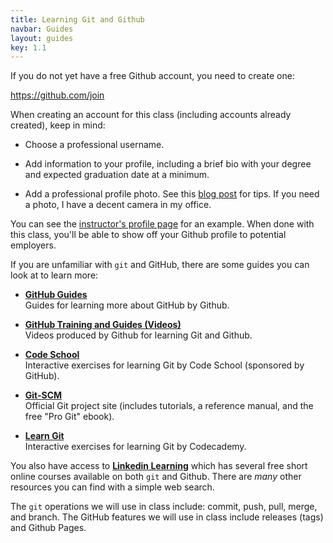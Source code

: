 ```yaml
---
title: Learning Git and Github
navbar: Guides
layout: guides
key: 1.1
---
```


If you do not yet have a free Github account, you need to create one:

<https://github.com/join>

When creating an account for this class (including accounts already created), keep in mind:

- Choose a professional username.

- Add information to your profile, including a brief bio with your degree and expected graduation date at a minimum.

- Add a professional profile photo. See this [blog post](https://business.linkedin.com/talent-solutions/blog/2014/12/5-tips-for-picking-the-right-linkedin-profile-picture) for tips. If you need a photo, I have a decent camera in my office.

You can see the [instructor's profile page](https://github.com/sjengle) for an example. When done with this class, you'll be able to show off your Github profile to potential employers.

If you are unfamiliar with `git` and GitHub, there are some guides you can look at to learn more:

- [**GitHub Guides**](https://guides.github.com/)  
  Guides for learning more about GitHub by Github.

- [**GitHub Training and Guides (Videos)**](https://www.youtube.com/githubguides)  
  Videos produced by Github for learning Git and Github.

- [**Code School**](https://try.github.io/)  
  Interactive exercises for learning Git by Code School (sponsored by GitHub).

- [**Git-SCM**](https://git-scm.com/)  
  Official Git project site (includes tutorials, a reference manual, and the free "Pro Git" ebook).

- [**Learn Git**](https://www.codecademy.com/learn/learn-git)  
  Interactive exercises for learning Git by Codecademy.

You also have access to [**Linkedin Learning**](https://www.linkedin.com/learning/search?entityType=COURSE&keywords=github) which has several free short online courses available on both `git` and Github. There are *many* other resources you can find with a simple web search.

The `git` operations we will use in class include: commit, push, pull, merge, and branch. The GitHub features we will use in class include releases (tags) and Github Pages.
